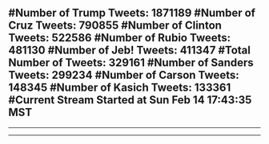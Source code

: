 #Number of Trump Tweets: 1871189
#Number of Cruz Tweets: 790855
#Number of Clinton Tweets: 522586
#Number of Rubio Tweets: 481130
#Number of Jeb! Tweets: 411347
#Total Number of Tweets: 329161 
#Number of Sanders Tweets: 299234
#Number of Carson Tweets: 148345
#Number of Kasich Tweets: 133361
#Current Stream Started at Sun Feb 14 17:43:35 MST
---
---
---
